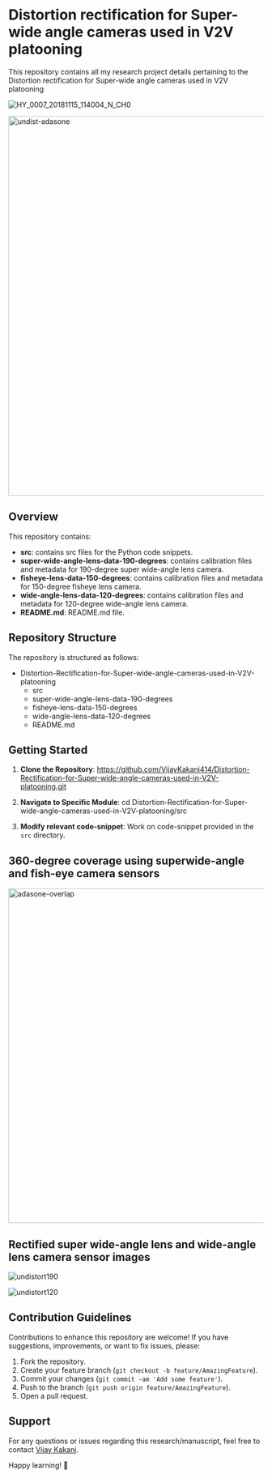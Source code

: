 # Distortion rectification for Super-wide angle cameras used in V2V platooning

This repository contains all my research project details pertaining to the Distortion rectification for Super-wide angle cameras used in V2V platooning

![HY_0007_20181115_114004_N_CH0](https://github.com/VijayKakani414/Distortion-Rectification-for-Super-wide-angle-cameras-used-in-V2V-platooning/assets/25151205/a809946d-e847-43bd-8cf8-d3f4be4117e4)

<img width="750" alt="undist-adasone" src="https://github.com/VijayKakani414/Distortion-Rectification-for-Super-wide-angle-cameras-used-in-V2V-platooning/assets/25151205/903a4d70-a3bc-4ae3-8682-87595b74f5d5">

## Overview

This repository contains:

- **src**: contains src files for the Python code snippets.
- **super-wide-angle-lens-data-190-degrees**: contains calibration files and metadata for 190-degree super wide-angle lens camera.
- **fisheye-lens-data-150-degrees**: contains calibration files and metadata for 150-degree fisheye lens camera.
- **wide-angle-lens-data-120-degrees**: contains calibration files and metadata for 120-degree wide-angle lens camera.
- **README.md**: README.md file.

## Repository Structure

The repository is structured as follows:
- Distortion-Rectification-for-Super-wide-angle-cameras-used-in-V2V-platooning 
  - src
  - super-wide-angle-lens-data-190-degrees
  - fisheye-lens-data-150-degrees
  - wide-angle-lens-data-120-degrees
  - README.md

## Getting Started

1. **Clone the Repository**: 
https://github.com/VijayKakani414/Distortion-Rectification-for-Super-wide-angle-cameras-used-in-V2V-platooning.git

2. **Navigate to Specific Module**: 
cd Distortion-Rectification-for-Super-wide-angle-cameras-used-in-V2V-platooning/src

3. **Modify relevant code-snippet**: Work on code-snippet provided in the `src` directory.

## 360-degree coverage using superwide-angle and fish-eye camera sensors

<img width="661" alt="adasone-overlap" src="https://github.com/VijayKakani414/Distortion-Rectification-for-Super-wide-angle-cameras-used-in-V2V-platooning/assets/25151205/5b91ac97-b333-4e52-a145-58b8daab8020">


## Rectified super wide-angle lens and wide-angle lens camera sensor images

![undistort190](https://github.com/VijayKakani414/Distortion-Rectification-for-Super-wide-angle-cameras-used-in-V2V-platooning/assets/25151205/ab30c815-77d4-4794-8226-963b9c42ed51)

![undistort120](https://github.com/VijayKakani414/Distortion-Rectification-for-Super-wide-angle-cameras-used-in-V2V-platooning/assets/25151205/1d9dc4bd-140a-439e-bafb-e4dc7d175659)


## Contribution Guidelines

Contributions to enhance this repository are welcome! If you have suggestions, improvements, or want to fix issues, please:

1. Fork the repository.
2. Create your feature branch (`git checkout -b feature/AmazingFeature`).
3. Commit your changes (`git commit -am 'Add some feature'`).
4. Push to the branch (`git push origin feature/AmazingFeature`).
5. Open a pull request.

## Support

For any questions or issues regarding this research/manuscript, feel free to contact [Vijay Kakani](mailto:vijaykakanivja@gmail.com).

Happy learning! 🚀
